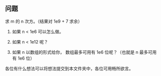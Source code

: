 ## 问题
求 m 的 n 次方。（结果对 1e9 + 7 求余）

1. 如果 n < 1e6 可以怎么做。

2. 如果 n < 1e12 呢？

3. 如果 n 以数组的形式给你， 数组最多可用有 1e6 位呢？（也就是 n 最多可用有 1e6 位）

各位有什么想法可以将想法提交到本文件夹中，各位可用畅所欲言。
